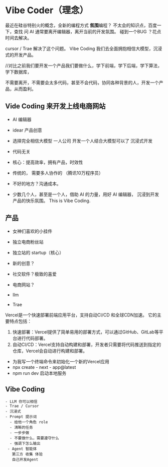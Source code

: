 # Vibe Coder（理念）
  最近在硅谷特别火的概念，全新的编程方式
  **氛围**编程？
  不太会的知识点，百度一下，查找
  问 AI 通常要离开编辑器，离开当前的开发氛围。
  碰到一个BUG ？花点时间去解决。

cursor / Trae 解决了这个问题。
Vibe Coding 我们去全面拥抱相信大模型，沉浸式的开发产品。

//对比之前我们要开发一个产品我们要做什么，学下前端，学下后端，学下算法，学下数据库，

不需要离开，不需要会太多代码，甚至不会代码，协同各种背景的人，开发一个产品，从而盈利。


## Vide Coding 来开发上线电商网站
  - AI 编辑器
  - idear  产品创意
  - 选择完全相信大模型
    一人公司 开发一个人结合大模型可以了
    沉浸式开发
  - 代码无关
  - 核心：提高效率，拥有产品，时效性 

  - 传统的， 需要多人协作的 （腾讯10万程序员）
  - 不好的地方？沟通成本。

  - 少数几个人，甚至是一个人，借助 AI 的力量，用好 AI 编辑器，
    沉浸到开发产品的快乐氛围。
    This is Vibe Coding.

 ##  产品
  - 女神们喜欢的小挂件
  - 独立电商粉丝站
  - 独立站的 startup（核心）

  - 新的创意？
  - 社交软件？极致的喜爱

  - 电商网站？

  - llm
  - Trae


 Vercel是一个快速部署前端应用平台，支持自动CI/CD 和全球CDN加速。
  它的主要特点包括：
  1. 快速部署：Vercel提供了简单易用的部署方式，可以通过GitHub、GitLab等平台进行代码部署。
  2. 自动CI/CD：Vercel支持自动构建和部署，开发者只需要将代码推送到指定的仓库，Vercel会自动进行构建和部署。

  - 为我写一个终端命令来初始化一个新的Vercel应用
  - npx create - next - app@latest
  - npm run dev 启动本地服务

  ## Vibe Coding
    - LLM 你可以相信
    - Trae / Cursor
    - 沉浸式
    - Prompt 提示词
      - 给他一个角色 role
      - 清晰的任务
      - 一步步做
      - 不要做什么，需要遵守什么
      - 强调下怎么输出
     - Agent 智能体 
       第三方 收集 体验
       自己开发Agent 


